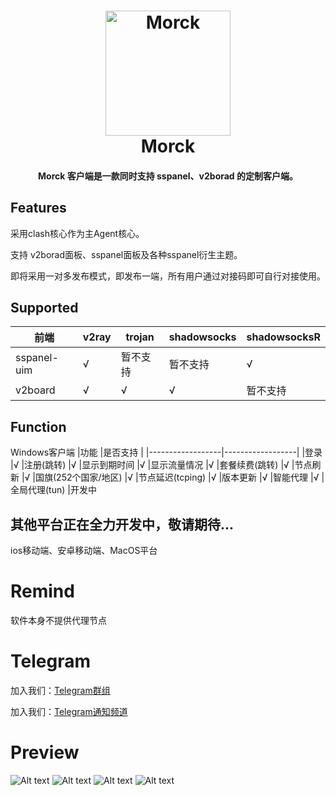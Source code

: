 <h1 align="center">
  <img src="https://github.com/wp0qw/morck_client/blob/main/morck.png?raw=true" alt="Morck" width="200">
  <br>Morck<br>
</h1>

<h4 align="center">Morck 客户端是一款同时支持 sspanel、v2borad 的定制客户端。</h4>

## Features

采用clash核心作为主Agent核心。

支持 v2borad面板、sspanel面板及各种sspanel衍生主题。

即将采用一对多发布模式，即发布一端，所有用户通过对接码即可自行对接使用。


## Supported

|前端              |v2ray              |trojan           |shadowsocks           |shadowsocksR           |
|------------------|------------------|------------------|------------------|------------------|
|sspanel-uim	   |√                 |暂不支持                 |暂不支持                 |√                 |
|v2board	   |√                 |√                 |√                 |暂不支持                 |


## Function
Windows客户端
|功能              |是否支持              |
|------------------|------------------|
|登录                 |√ 
|注册(跳转)                 |√
|显示到期时间                 |√
|显示流量情况                 |√
|套餐续费(跳转)                 |√
|节点刷新                 |√
|国旗(252个国家/地区)                 |√
|节点延迟(tcping)                 |√
|版本更新                 |√
|智能代理                 |√
|全局代理(tun)                 |开发中


## 其他平台正在全力开发中，敬请期待...
ios移动端、安卓移动端、MacOS平台


# Remind
软件本身不提供代理节点

# Telegram

加入我们：[Telegram群组](https://t.me/morckcs)

加入我们：[Telegram通知频道](https://t.me/morckgroup)

# Preview

![Alt text](https://github.com/wp0qw/morck_client/blob/main/pic_20210126173357.png)
![Alt text](https://github.com/wp0qw/morck_client/blob/main/pic_20210126173522.png)
![Alt text](https://github.com/wp0qw/morck_client/blob/main/pic_20210126174562.png)
![Alt text](https://github.com/wp0qw/morck_client/blob/main/pic_20210127093714.png)
